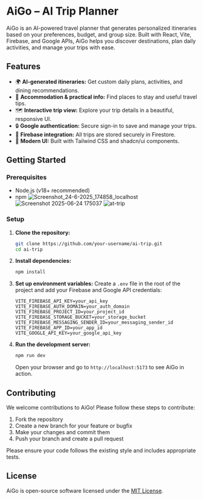 # AiGo – AI Trip Planner

AiGo is an AI-powered travel planner that generates personalized itineraries based on your preferences, budget, and group size. Built with React, Vite, Firebase, and Google APIs, AiGo helps you discover destinations, plan daily activities, and manage your trips with ease.

## Features

- 🌍 **AI-generated itineraries:** Get custom daily plans, activities, and dining recommendations.
- 🏨 **Accommodation & practical info:** Find places to stay and useful travel tips.
- 🗺️ **Interactive trip view:** Explore your trip details in a beautiful, responsive UI.
- 🔒 **Google authentication:** Secure sign-in to save and manage your trips.
- 💾 **Firebase integration:** All trips are stored securely in Firestore.
- 🎨 **Modern UI:** Built with Tailwind CSS and shadcn/ui components.

## Getting Started

### Prerequisites

- Node.js (v18+ recommended)
- npm
![Screenshot_24-6-2025_174858_localhost](https://github.com/user-attachments/assets/3a78fd73-5d5c-4db2-81dc-c8ec7c9b42b9)
![Screenshot 2025-06-24 175037](https://github.com/user-attachments/assets/80395a69-46eb-4a1c-8427-6ac51b7f0e3b)
![at-trip](https://github.com/user-attachments/assets/72e1c20c-c64c-4071-9687-12f41c5d4f6b)

### Setup

1. **Clone the repository:**
   ```sh
   git clone https://github.com/your-username/ai-trip.git
   cd ai-trip
   ```
2. **Install dependencies:**
   ```sh
   npm install
   ```
3. **Set up environment variables:**
   Create a `.env` file in the root of the project and add your Firebase and Google API credentials:
   ```env
   VITE_FIREBASE_API_KEY=your_api_key
   VITE_FIREBASE_AUTH_DOMAIN=your_auth_domain
   VITE_FIREBASE_PROJECT_ID=your_project_id
   VITE_FIREBASE_STORAGE_BUCKET=your_storage_bucket
   VITE_FIREBASE_MESSAGING_SENDER_ID=your_messaging_sender_id
   VITE_FIREBASE_APP_ID=your_app_id
   VITE_GOOGLE_API_KEY=your_google_api_key
   ```
4. **Run the development server:**
   ```sh
   npm run dev
   ```
   Open your browser and go to `http://localhost:5173` to see AiGo in action.

## Contributing

We welcome contributions to AiGo! Please follow these steps to contribute:

1. Fork the repository
2. Create a new branch for your feature or bugfix
3. Make your changes and commit them
4. Push your branch and create a pull request

Please ensure your code follows the existing style and includes appropriate tests.


## License

AiGo is open-source software licensed under the [MIT License](LICENSE).
